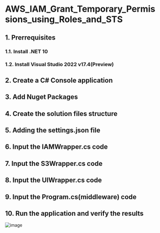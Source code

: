 # AWS_IAM_Grant_Temporary_Permissions_using_Roles_and_STS

## 1. Prerrequisites

### 1.1. Install .NET 10


### 1.2. Install Visual Studio 2022 v17.4(Preview)



## 2. Create a C# Console application



## 3. Add Nuget Packages



## 4. Create the solution files structure



## 5. Adding the settings.json file



## 6. Input the IAMWrapper.cs code




## 7. Input the S3Wrapper.cs code




## 8. Input the UIWrapper.cs code





## 9. Input the Program.cs(middleware) code



## 10. Run the application and verify the results 

![image](https://github.com/user-attachments/assets/c92b8fa7-212c-429f-992e-5b2dc49b9565)




